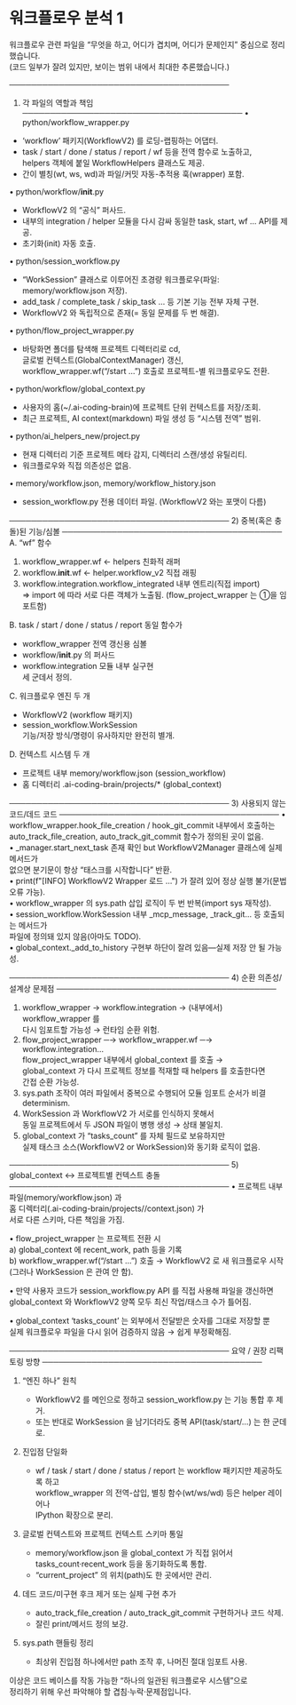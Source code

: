 # 워크플로우 분석 1

워크플로우 관련 파일을 “무엇을 하고, 어디가 겹치며, 어디가 문제인지” 중심으로 정리했습니다.  
(코드 일부가 잘려 있지만, 보이는 범위 내에서 최대한 추론했습니다.)

────────────────────────────────────────
1) 각 파일의 역할과 책임
────────────────────────────────────────
• python/workflow_wrapper.py  
  - ‘workflow’ 패키지(WorkflowV2) 를 로딩-랩핑하는 어댑터.  
  - task / start / done / status / report / wf 등을 전역 함수로 노출하고,  
    helpers 객체에 붙일 WorkflowHelpers 클래스도 제공.  
  - 간이 별칭(wt, ws, wd)과 파일/커밋 자동-추적용 훅(wrapper) 포함.  

• python/workflow/__init__.py  
  - WorkflowV2 의 “공식” 퍼사드.  
  - 내부의 integration / helper 모듈을 다시 감싸 동일한 task, start, wf … API를 제공.  
  - 초기화(init) 자동 호출.  

• python/session_workflow.py  
  - “WorkSession” 클래스로 이루어진 초경량 워크플로우(파일: memory/workflow.json 저장).  
  - add_task / complete_task / skip_task … 등 기본 기능 전부 자체 구현.  
  - WorkflowV2 와 독립적으로 존재(= 동일 문제를 두 번 해결).  

• python/flow_project_wrapper.py  
  - 바탕화면 폴더를 탐색해 프로젝트 디렉터리로 cd,  
    글로벌 컨텍스트(GlobalContextManager) 갱신,  
    workflow_wrapper.wf(“/start …”) 호출로 프로젝트-별 워크플로우도 전환.  

• python/workflow/global_context.py  
  - 사용자의 홈(~/.ai-coding-brain)에 프로젝트 단위 컨텍스트를 저장/조회.  
  - 최근 프로젝트, AI context(markdown) 파일 생성 등 “시스템 전역” 범위.  

• python/ai_helpers_new/project.py  
  - 현재 디렉터리 기준 프로젝트 메타 감지, 디렉터리 스캔/생성 유틸리티.  
  - 워크플로우와 직접 의존성은 없음.  

• memory/workflow.json, memory/workflow_history.json  
  - session_workflow.py 전용 데이터 파일. (WorkflowV2 와는 포맷이 다름)  

────────────────────────────────────────
2) 중복(혹은 충돌)된 기능/심볼
────────────────────────────────────────
A. “wf” 함수  
   1. workflow_wrapper.wf           ← helpers 친화적 래퍼  
   2. workflow.__init__.wf           ← helper.workflow_v2 직접 래핑  
   3. workflow.integration.workflow_integrated 내부 엔트리(직접 import)  
   ⇒ import 에 따라 서로 다른 객체가 노출됨. (flow_project_wrapper 는 ①을 임포트함)

B. task / start / done / status / report 동일 함수가  
   - workflow_wrapper 전역 갱신용 심볼  
   - workflow/__init__.py 의 퍼사드  
   - workflow.integration 모듈 내부 실구현  
   세 군데서 정의.  

C. 워크플로우 엔진 두 개  
   - WorkflowV2 (workflow 패키지)  
   - session_workflow.WorkSession  
   기능/저장 방식/명령이 유사하지만 완전히 별개.  

D. 컨텍스트 시스템 두 개  
   - 프로젝트 내부 memory/workflow.json (session_workflow)  
   - 홈 디렉터리 .ai-coding-brain/projects/* (global_context)  

────────────────────────────────────────
3) 사용되지 않는 코드/데드 코드
────────────────────────────────────────
• workflow_wrapper.hook_file_creation / hook_git_commit 내부에서 호출하는  
  auto_track_file_creation, auto_track_git_commit 함수가 정의된 곳이 없음.  
• _manager.start_next_task 존재 확인 but WorkflowV2Manager 클래스에 실제 메서드가  
  없으면 분기문이 항상 “태스크를 시작합니다” 반환.  
• print(f"[INFO] WorkflowV2 Wrapper 로드 …") 가 잘려 있어 정상 실행 불가(문법 오류 가능).  
• workflow_wrapper 의 sys.path 삽입 로직이 두 번 반복(import sys 재작성).  
• session_workflow.WorkSession 내부 _mcp_message, _track_git… 등 호출되는 메서드가  
  파일에 정의돼 있지 않음(아마도 TODO).  
• global_context._add_to_history 구현부 하단이 잘려 있음—실제 저장 안 될 가능성.  

────────────────────────────────────────
4) 순환 의존성/설계상 문제점
────────────────────────────────────────
1. workflow_wrapper → workflow.integration → (내부에서) workflow_wrapper 를  
   다시 임포트할 가능성 → 런타임 순환 위험.  
2. flow_project_wrapper  ─→ workflow_wrapper.wf ─→ workflow.integration…  
   flow_project_wrapper 내부에서 global_context 를 호출 →  
   global_context 가 다시 프로젝트 정보를 적재할 때 helpers 를 호출한다면  
   간접 순환 가능성.  
3. sys.path 조작이 여러 파일에서 중복으로 수행되어 모듈 임포트 순서가 비결 determinism.  
4. WorkSession 과 WorkflowV2 가 서로를 인식하지 못해서  
   동일 프로젝트에서 두 JSON 파일이 병행 생성 → 상태 불일치.  
5. global_context 가 “tasks_count” 를 자체 필드로 보유하지만  
   실제 태스크 소스(WorkflowV2 or WorkSession)와 동기화 로직이 없음.

────────────────────────────────────────
5) global_context ↔ 프로젝트별 컨텍스트 충돌
────────────────────────────────────────
• 프로젝트 내부 파일(memory/workflow.json) 과  
  홈 디렉터리(.ai-coding-brain/projects/<proj>/context.json) 가  
  서로 다른 스키마, 다른 책임을 가짐.  

• flow_project_wrapper 는 프로젝트 전환 시  
  a) global_context 에 recent_work, path 등을 기록  
  b) workflow_wrapper.wf(“/start …”) 호출 → WorkflowV2 로 새 워크플로우 시작  
    (그러나 WorkSession 은 관여 안 함).  

• 만약 사용자 코드가 session_workflow.py API 를 직접 사용해 파일을 갱신하면  
  global_context 와 WorkflowV2 양쪽 모두 최신 작업/태스크 수가 틀어짐.  

• global_context ‘tasks_count’ 는 외부에서 전달받은 숫자를 그대로 저장할 뿐  
  실제 워크플로우 파일을 다시 읽어 검증하지 않음 → 쉽게 부정확해짐.  

────────────────────────────────────────
요약 / 권장 리팩토링 방향
────────────────────────────────────────
1. “엔진 하나” 원칙  
   - WorkflowV2 를 메인으로 정하고 session_workflow.py 는 기능 통합 후 제거.  
   - 또는 반대로 WorkSession 을 남기더라도 중복 API(task/start/…) 는 한 군데로.  

2. 진입점 단일화  
   - wf / task / start / done / status / report 는 workflow 패키지만 제공하도록 하고  
     workflow_wrapper 의 전역-삽입, 별칭 함수(wt/ws/wd) 등은 helper 레이어나  
     IPython 확장으로 분리.  

3. 글로벌 컨텍스트와 프로젝트 컨텍스트 스키마 통일  
   - memory/workflow.json 을 global_context 가 직접 읽어서  
     tasks_count·recent_work 등을 동기화하도록 통합.  
   - “current_project” 의 위치(path)도 한 곳에서만 관리.  

4. 데드 코드/미구현 후크 제거 또는 실제 구현 추가  
   - auto_track_file_creation / auto_track_git_commit 구현하거나 코드 삭제.  
   - 잘린 print/메서드 정의 보강.  

5. sys.path 핸들링 정리  
   - 최상위 진입점 하나에서만 path 조작 후, 나머진 절대 임포트 사용.  

이상은 코드 베이스를 작동 가능한 “하나의 일관된 워크플로우 시스템”으로  
정리하기 위해 우선 파악해야 할 겹침·누락·문제점입니다.